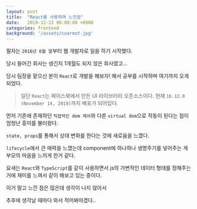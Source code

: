 ```yaml
---
layout: post
title:  "React를 사용하며 느낀점"
date:   2019-12-22 06:00:00 +0900
categories: frontend
background: '/assets/coarmot.jpg'
---
```


필자는 `2016년 6월 말`부터 웹 개발자로 일을 하기 시작했다.

당시 들어간 회사는 생긴지 1개월도 되지 않은 회사였고...

당시 팀장을 맡으신 분이 `React`로 개발을 해보자! 해서 공부를 시작하며 여기까지 오게 되었다.

> 일단 `React`는 페이스북에서 만든 UI 라이브러리 오픈소스이다. 현재 `16.12.0 (November 14, 2019)`까지 배포가 되어있다.

먼저 기존에 존재하던 `직접적인 dom 제어`와 다른 `virtual dom`으로 작동이 된다는 점이 엄청난 흥미를 불러왔다.

`state, props`를 통해서 상태 변화를 한다는 것에 새로움을 느꼈다.

`lifecycle`에서 큰 매력을 느꼈는데 component에 하나하나 생명주기를 넣어주는 게 부모의 마음을 느끼게 한거 같다.

요새는 `React`와 `TypeScript`를 같이 사용하면서 js의 가변적인 데이터 형태를 정해주는 거에 재미를 느껴서 같이 해보고 있는 중이다.

이거 말고 느낀 점은 많은데 생각이 나지 않아서 

추후에 생각날 때마다 와서 적어봐야겠다..
